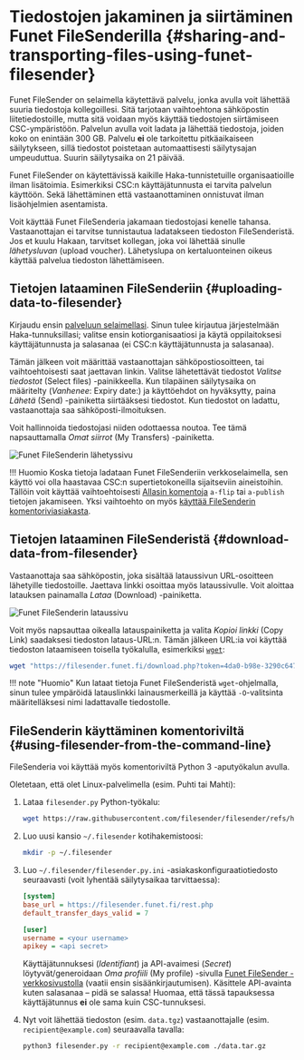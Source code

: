 # Tiedostojen jakaminen ja siirtäminen Funet FileSenderilla {#sharing-and-transporting-files-using-funet-filesender}

Funet FileSender on selaimella käytettävä palvelu, jonka avulla voit lähettää suuria tiedostoja kollegoillesi. Sitä tarjotaan vaihtoehtona sähköpostin liitetiedostoille, mutta sitä voidaan myös käyttää tiedostojen siirtämiseen CSC-ympäristöön. Palvelun avulla voit ladata ja lähettää tiedostoja, joiden koko on enintään 300 GB. Palvelu **ei** ole tarkoitettu pitkäaikaiseen säilytykseen, sillä tiedostot poistetaan automaattisesti säilytysajan umpeuduttua. Suurin säilytysaika on 21 päivää.

Funet FileSender on käytettävissä kaikille Haka-tunnistetuille organisaatioille ilman lisätoimia. Esimerkiksi CSC:n käyttäjätunnusta ei tarvita palvelun käyttöön. Sekä lähettäminen että vastaanottaminen onnistuvat ilman lisäohjelmien asentamista.

Voit käyttää Funet FileSenderia jakamaan tiedostojasi kenelle tahansa. Vastaanottajan ei tarvitse tunnistautua ladatakseen tiedoston FileSenderistä. Jos et kuulu Hakaan, tarvitset kollegan, joka voi lähettää sinulle _lähetysluvan_ (upload voucher). Lähetyslupa on kertaluonteinen oikeus käyttää palvelua tiedoston lähettämiseen.

## Tietojen lataaminen FileSenderiin {#uploading-data-to-filesender}

Kirjaudu ensin [palveluun selaimellasi](https://filesender.funet.fi). Sinun tulee kirjautua järjestelmään Haka-tunnuksillasi; valitse ensin kotiorganisaatiosi ja käytä oppilaitoksesi käyttäjätunnusta ja salasanaa (ei CSC:n käyttäjätunnusta ja salasanaa).

Tämän jälkeen voit määrittää vastaanottajan sähköpostiosoitteen, tai vaihtoehtoisesti saat jaettavan linkin. Valitse lähetettävät tiedostot _Valitse tiedostot_ (Select files) -painikkeella. Kun tilapäinen säilytysaika on määritelty (_Vanhenee_: Expiry date:) ja käyttöehdot on hyväksytty, paina _Lähetä_ (Send) -painiketta siirtääksesi tiedostot. Kun tiedostot on ladattu, vastaanottaja saa sähköposti-ilmoituksen.

Voit hallinnoida tiedostojasi niiden odottaessa noutoa. Tee tämä napsauttamalla _Omat siirrot_ (My Transfers) -painiketta.

![Funet FileSenderin lähetyssivu](/img/funet_upload.png 'Funet FileSender upload page')

!!! Huomio
    Koska tietoja ladataan Funet FileSenderiin verkkoselaimella, sen käyttö voi olla haastavaa CSC:n supertietokoneilla sijaitseviin aineistoihin. Tällöin voit käyttää vaihtoehtoisesti
    [Allasin komentoja](../Allas/using_allas/a_commands.md) `a-flip` tai
    `a-publish` tietojen jakamiseen. Yksi vaihtoehto on myös
    [käyttää FileSenderin komentoriviasiakasta](#using-filesender-from-the-command-line).

## Tietojen lataaminen FileSenderistä {#download-data-from-filesender}

Vastaanottaja saa sähköpostin, joka sisältää lataussivun URL-osoitteen lähetyille tiedostoille. Jaettava linkki osoittaa myös lataussivulle. Voit aloittaa latauksen painamalla _Lataa_ (Download) -painiketta.

![Funet FileSenderin lataussivu](/img/funet_download.png)

Voit myös napsauttaa oikealla latauspainiketta ja valita _Kopioi linkki_ (Copy Link) saadaksesi tiedoston lataus-URL:n. Tämän jälkeen URL:ia voi käyttää tiedoston lataamiseen toisella työkalulla, esimerkiksi [`wget`](wget.md):

```bash
wget "https://filesender.funet.fi/download.php?token=4da0-b98e-3290c6471469&files_ids=36805" -O data_from_FS
```

!!! note "Huomio"
    Kun lataat tietoja Funet FileSenderistä `wget`-ohjelmalla, sinun tulee ympäröidä latauslinkki lainausmerkeillä ja käyttää `-O`-valitsinta määritelläksesi nimi ladattavalle tiedostolle.

## FileSenderin käyttäminen komentoriviltä {#using-filesender-from-the-command-line}

FileSenderia voi käyttää myös komentoriviltä Python 3 -aputyökalun avulla.

Oletetaan, että olet Linux-palvelimella (esim. Puhti tai Mahti):

1. Lataa `filesender.py` Python-työkalu:

    ```bash
    wget https://raw.githubusercontent.com/filesender/filesender/refs/heads/development/scripts/client/filesender.py
    ```

2. Luo uusi kansio `~/.filesender` kotihakemistoosi:

    ```bash
    mkdir -p ~/.filesender
    ```

3. Luo `~/.filesender/filesender.py.ini` -asiakaskonfiguraatiotiedosto seuraavasti (voit lyhentää säilytysaikaa tarvittaessa):

    ```ini
    [system]
    base_url = https://filesender.funet.fi/rest.php
    default_transfer_days_valid = 7

    [user]
    username = <your username>
    apikey = <api secret>
    ```

    Käyttäjätunnuksesi (_Identifiant_) ja API-avaimesi (_Secret_) löytyvät/generoidaan
    _Oma profiili_ (My profile) -sivulla
    [Funet FileSender -verkkosivustolla](https://filesender.funet.fi/) (vaatii ensin sisäänkirjautumisen). Käsittele API-avainta kuten salasanaa – pidä se salassa! Huomaa, että tässä tapauksessa käyttäjätunnus **ei** ole sama kuin CSC-tunnuksesi.

4. Nyt voit lähettää tiedoston (esim. `data.tgz`) vastaanottajalle (esim.
   `recipient@example.com`) seuraavalla tavalla:

    ```bash
    python3 filesender.py -r recipient@example.com ./data.tar.gz
    ```